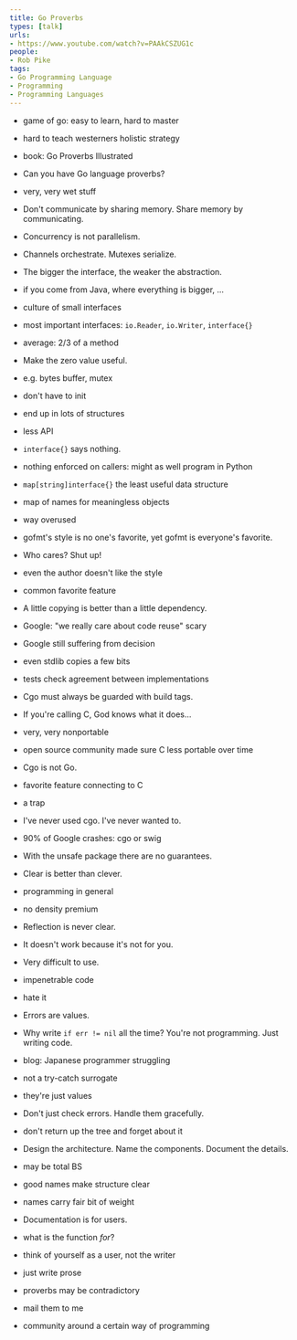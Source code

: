 ```yaml
---
title: Go Proverbs
types: [talk]
urls:
- https://www.youtube.com/watch?v=PAAkCSZUG1c
people:
- Rob Pike
tags:
- Go Programming Language
- Programming
- Programming Languages
---
```


- game of go: easy to learn, hard to master
- hard to teach westerners holistic strategy
- book: Go Proverbs Illustrated
- Can you have Go language proverbs?
- very, very wet stuff
- Don't communicate by sharing memory.  Share memory by communicating.
- Concurrency is not parallelism.
- Channels orchestrate.  Mutexes serialize.
- The bigger the interface, the weaker the abstraction.
- if you come from Java, where everything is bigger, ...
- culture of small interfaces
- most important interfaces: `io.Reader`, `io.Writer`, `interface{}`
- average: 2/3 of a method
- Make the zero value useful.
- e.g. bytes buffer, mutex
- don't have to init
- end up in lots of structures
- less API
- `interface{}` says nothing.
- nothing enforced on callers: might as well program in Python
- `map[string]interface{}` the least useful data structure
- map of names for meaningless objects
- way overused
- gofmt's style is no one's favorite, yet gofmt is everyone's favorite.
- Who cares?  Shut up!
- even the author doesn't like the style
- common favorite feature
- A little copying is better than a little dependency.
- Google: "we really care about code reuse" scary
- Google still suffering from decision
- even stdlib copies a few bits
- tests check agreement between implementations
- Cgo must always be guarded with build tags.
- If you're calling C, God knows what it does...
- very, very nonportable
- open source community made sure C less portable over time
- Cgo is not Go.
- favorite feature connecting to C
- a trap
- I've never used cgo.  I've never wanted to.
- 90% of Google crashes: cgo or swig
- With the unsafe package there are no guarantees.
- Clear is better than clever.
- programming in general
- no density premium
- Reflection is never clear.
- It doesn't work because it's not for you.
- Very difficult to use.
- impenetrable code
- hate it
- Errors are values.
- Why write `if err != nil` all the time?  You're not programming.  Just writing code.
- blog: Japanese programmer struggling
- not a try-catch surrogate
- they're just values
- Don't just check errors.  Handle them gracefully.
- don't return up the tree and forget about it
- Design the architecture.  Name the components.  Document the details.
- may be total BS
- good names make structure clear
- names carry fair bit of weight
- Documentation is for users.
- what is the function _for_?
- think of yourself as a user, not the writer
- just write prose

- proverbs may be contradictory
- mail them to me
- community around a certain way of programming
